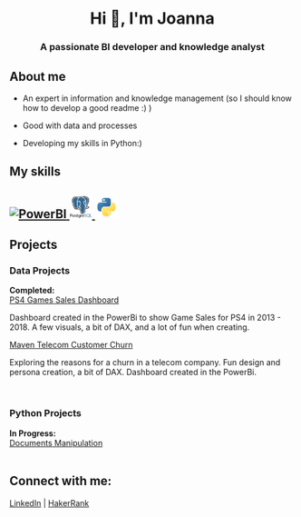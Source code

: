 <!--- <center><a href="" target="_blank" rel="noreferrer"> <img src="https://payload.cargocollective.com/1/24/789577/14066342/about4.gif" alt="gif"/> </a></center> -->

<h1 align="center">Hi 👋, I'm Joanna</h1>
<h3 align="center">A passionate BI developer and knowledge analyst</h3>
<h2>About me</h2>
<ul>
  <li><p>An expert in information and knowledge management (so I should know how to develop a good readme :) )</p></li>
  <li><p>Good with data and processes</p></li>
  <li><p>Developing my skills in Python:)</p></li></ul>

<h2>My skills<h2>
<p align="left"> <a href="https://powerbi.microsoft.com/pl-pl/" target="_blank" rel="noreferrer"> <img src="https://upload.wikimedia.org/wikipedia/commons/thumb/c/c9/Power_bi_logo_black.svg/1200px-Power_bi_logo_black.svg.png" alt="PowerBI" width="40" height="40"/> </a> <a href="https://www.postgresql.org" target="_blank" rel="noreferrer"> <img src="https://raw.githubusercontent.com/devicons/devicon/master/icons/postgresql/postgresql-original-wordmark.svg" alt="postgresql" width="40" height="40"/> </a> </a> <a href="https://www.python.org" target="_blank" rel="noreferrer"> <img src="https://raw.githubusercontent.com/devicons/devicon/master/icons/python/python-original.svg" alt="python" width="40" height="40"/> </a>

<h2>Projects</h2>
<h3>Data Projects</h3>
<b>Completed:</b>
<br>
<a href="https://github.com/JMWlodarczyk/PS4-Games-Sales-Dashboard">PS4 Games Sales Dashboard</a>

<p>Dashboard created in the PowerBi to show Game Sales for PS4 in 2013 - 2018. A few visuals, a bit of DAX, and a lot of fun when creating. </p>
<a href="https://github.com/JMWlodarczyk/Telecom-Customer-Churn">Maven Telecom Customer Churn</a>

<p>Exploring the reasons for a churn in a telecom company. Fun design and persona creation, a bit of DAX. Dashboard created in the PowerBi.</p>
<br>
<h3>Python Projects</h3>
<b>In Progress:</b>
<br>
<a href="https://github.com/JMWlodarczyk/Docs-Handling">Documents Manipulation</a>
<br>
<br>
<h2 align="left">Connect with me:</h2>
<p align="left"><a href="https://www.linkedin.com/in/joannawlodarczyk/">LinkedIn</a> | 
<a href="https://www.hackerrank.com/joawlo">HakerRank</a>
</p>
